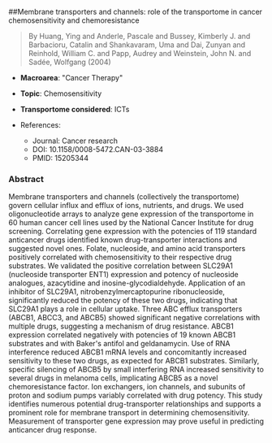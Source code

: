 ##Membrane transporters and channels: role of the transportome in cancer chemosensitivity and chemoresistance

> By Huang, Ying and Anderle, Pascale and Bussey, Kimberly J. and Barbacioru, Catalin and Shankavaram, Uma and Dai, Zunyan and Reinhold, William C. and Papp, Audrey and Weinstein, John N. and Sadée, Wolfgang (2004)

- **Macroarea**: "Cancer Therapy"
- **Topic**: Chemosensitivity
- **Transportome considered**: ICTs

- References:
  - Journal: Cancer research
  - DOI: 10.1158/0008-5472.CAN-03-3884
  - PMID: 15205344

### Abstract

Membrane transporters and channels (collectively the transportome) govern cellular influx and efflux of ions, nutrients, and drugs. We used oligonucleotide arrays to analyze gene expression of the transportome in 60 human cancer cell lines used by the National Cancer Institute for drug screening. Correlating gene expression with the potencies of 119 standard anticancer drugs identified known drug-transporter interactions and suggested novel ones. Folate, nucleoside, and amino acid transporters positively correlated with chemosensitivity to their respective drug substrates. We validated the positive correlation between SLC29A1 (nucleoside transporter ENT1) expression and potency of nucleoside analogues, azacytidine and inosine-glycodialdehyde. Application of an inhibitor of SLC29A1, nitrobenzylmercaptopurine ribonucleoside, significantly reduced the potency of these two drugs, indicating that SLC29A1 plays a role in cellular uptake. Three ABC efflux transporters (ABCB1, ABCC3, and ABCB5) showed significant negative correlations with multiple drugs, suggesting a mechanism of drug resistance. ABCB1 expression correlated negatively with potencies of 19 known ABCB1 substrates and with Baker's antifol and geldanamycin. Use of RNA interference reduced ABCB1 mRNA levels and concomitantly increased sensitivity to these two drugs, as expected for ABCB1 substrates. Similarly, specific silencing of ABCB5 by small interfering RNA increased sensitivity to several drugs in melanoma cells, implicating ABCB5 as a novel chemoresistance factor. Ion exchangers, ion channels, and subunits of proton and sodium pumps variably correlated with drug potency. This study identifies numerous potential drug-transporter relationships and supports a prominent role for membrane transport in determining chemosensitivity. Measurement of transporter gene expression may prove useful in predicting anticancer drug response.

